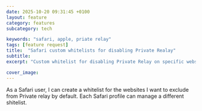```yaml
---
date: 2025-10-20 09:31:45 +0100
layout: feature
category: features
subcategory: tech

keywords: "safari, apple, priate relay"
tags: [feature request]
title:  "Safari custom whitelists for disabling Private Realay"
subtitle:
excerpt: "Custom whitelist for disabling Private Relay on specific website."

cover_image: 
---
```


As a Safari user, I can create a whitelist for the websites I want to exclude from Private relay by default. Each Safari profile can manage a different shitelist.